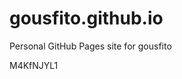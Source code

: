 # gousfito.github.io
Personal GitHub Pages site for gousfito















































M4KfNJYL1
